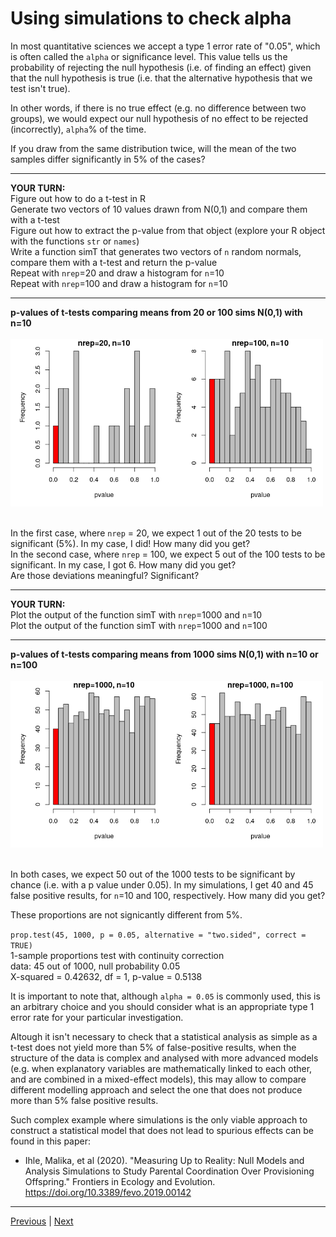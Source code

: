 # Using simulations to check alpha

In most quantitative sciences we accept a type 1 error rate of "0.05", which is often called the `alpha` or significance level. This value tells us the probability of rejecting the null hypothesis (i.e. of finding an effect) given that the null hypothesis is true (i.e. that the alternative hypothesis that we test isn't true). 

In other words, if there is no true effect (e.g. no difference between two groups), we would expect our null hypothesis of no effect to be rejected (incorrectly), `alpha`% of the time.

If you draw from the same distribution twice, will the mean of the two samples differ significantly in 5% of the cases? 


***

**YOUR TURN:**  
Figure out how to do a t-test in R  
Generate two vectors of 10 values drawn from N(0,1) and compare them with a t-test  
Figure out how to extract the p-value from that object (explore your R object with the functions `str` or `names`)    
Write a function simT that generates two vectors of `n` random normals, compare them with a t-test and return the p-value  
Repeat with `nrep`=20 and draw a histogram for `n`=10  
Repeat with `nrep`=100 and draw a histogram for `n`=10

***

**p-values of t-tests comparing means from 20 or 100 sims N(0,1) with n=10**   
<br/>
<img src="../assets/ttest-changing-nrep.png" width="500">  
<br/>


In the first case, where `nrep` = 20, we expect 1 out of the 20 tests to be significant (5%). In my case, I did! How many did you get?    
In the second case, where `nrep` = 100, we expect 5 out of the 100 tests to be significant. In my case, I got 6. How many did you get?      
Are those deviations meaningful? Significant? 

***

**YOUR TURN:**  
Plot the output of the function simT with `nrep`=1000 and `n`=10  
Plot the output of the function simT with `nrep`=1000 and `n`=100

***


**p-values of t-tests comparing means from 1000 sims N(0,1) with n=10 or n=100**   
<br/>
<img src="../assets/ttest-changing-n.png" width="500">  
<br/>

In both cases, we expect 50 out of the 1000 tests to be significant by chance (i.e. with a p value under 0.05). In my simulations, I get 40 and 45 false positive results, for `n`=10 and 100, respectively. How many did you get?  

These proportions are not signicantly different from 5%. 

`prop.test(45, 1000, p = 0.05, alternative = "two.sided", correct = TRUE)`  
1-sample proportions test with continuity correction  
data:  45 out of 1000, null probability 0.05  
X-squared = 0.42632, df = 1, p-value = 0.5138  

It is important to note that, although `alpha = 0.05` is commonly used, this is an arbitrary choice and you should consider what is an appropriate type 1 error rate for your particular investigation.  

Altough it isn't necessary to check that a statistical analysis as simple as a t-test does not yield more than 5% of false-positive results, when the structure of the data is complex and analysed with more advanced models (e.g. when explanatory variables are mathematically linked to each other, and are combined in a mixed-effect models), this may allow to compare different modelling approach and select the one that does not produce more than 5% false positive results.  

Such complex example where simulations is the only viable approach to construct a statistical model that does not lead to spurious effects can be found in this paper:
* Ihle, Malika, et al (2020). "Measuring Up to Reality: Null Models and Analysis Simulations to Study Parental Coordination Over Provisioning Offspring." Frontiers in Ecology and Evolution. <a href="https://doi.org/10.3389/fevo.2019.00142" target="_blank">https://doi.org/10.3389/fevo.2019.00142</a>

***

[Previous](./dry-rule.md) | [Next](./check-power.md)


